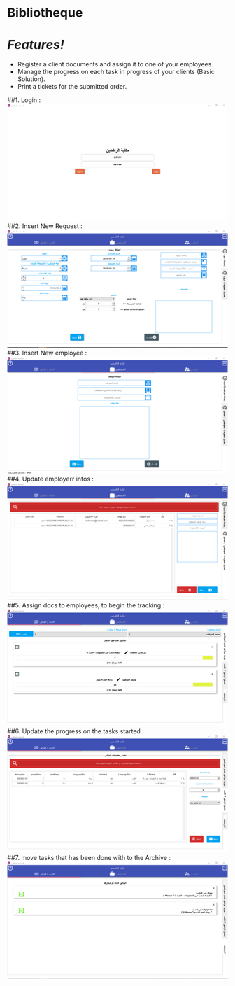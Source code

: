 # Bibliotheque  
#  _Features!_

- Register a client documents and assign it to one of your employees.
- Manage the progress on each task in progress of your clients (Basic Solution).
- Print a tickets for the submitted order.
  
##1. Login : <br>
![alt text](https://github.com/ashraf-kx/bibliotheque/blob/master/screenshots/%D8%A7%D9%84%D9%88%D9%84%D9%88%D8%AC%200.png) <br>
##2. Insert New Request : <br>
![alt text](https://github.com/ashraf-kx/bibliotheque/blob/master/screenshots/2%20%D8%A7%D8%B6%D8%A7%D9%81%D8%A9%20%D8%B2%D8%A8%D9%88%D9%86.png) <br>
##3. Insert New employee : <br>
![alt text](https://github.com/ashraf-kx/bibliotheque/blob/master/screenshots/%D8%A7%D8%B6%D8%A7%D9%81%D8%A9%20%D9%85%D9%88%D8%B8%D9%81.png) <br>
##4. Update employerr infos : <br>
![alt text](https://github.com/ashraf-kx/bibliotheque/blob/master/screenshots/%D8%AA%D8%B9%D8%AF%D9%8A%D9%84%20%D8%A7%D9%84%D9%85%D9%88%D8%B8%D9%81%D9%8A%D9%86.png) <br>
##5. Assign docs to employees, to begin the tracking : <br>
![alt text](https://github.com/ashraf-kx/bibliotheque/blob/master/screenshots/%D8%AA%D9%88%D8%B2%D9%8A%D8%B9%20%D8%A7%D9%84%D9%88%D8%AB%D8%A7%D8%A6%D9%82.png) <br>
##6. Update the progress on the tasks started : <br>
![alt text](https://github.com/ashraf-kx/bibliotheque/blob/master/screenshots/%D8%AA%D8%B9%D8%AF%D9%8A%D9%84%20%D8%A7%D9%84%D9%88%D8%AB%D8%A7%D8%A6%D9%82.png) <br>
##7. move tasks that has been done with to the Archive : <br>
![alt text](https://github.com/ashraf-kx/bibliotheque/blob/master/screenshots/%D8%A7%D9%84%D8%A7%D8%B1%D8%B4%D9%8A%D9%81.png) <br>

